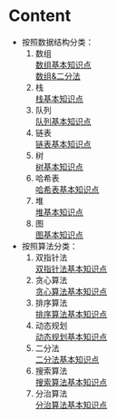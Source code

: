 # Content
* 按照数据结构分类：
    1. 数组  
    [数组基本知识点](./Note/数组基本知识点.md)  
    [数组&二分法](./Note/数组&二分法.md)
    2. 栈  
    [栈基本知识点](./Note/栈基本知识点.md)
    3. 队列  
    [队列基本知识点](./Note/队列基本知识点.md)
    4. 链表   
    [链表基本知识点](./Note/链表基本知识点.md)
    5. 树  
    [树基本知识点](./Note/树基本知识点.md)
    6. 哈希表  
    [哈希表基本知识点](./Note/哈希表基本知识点.md)
    7. 堆  
    [堆基本知识点](./Note/堆基本知识点.md)
    8. 图  
    [图基本知识点](./Note/图基本知识点.md)
* 按照算法分类：
    1. 双指针法  
    [双指针法基本知识点](./Note/双指针法基本知识点.md)
    2. 贪心算法  
    [贪心算法基本知识点](./Note/贪心算法基本知识点.md)
    3. 排序算法  
    [排序算法基本知识点](./Note/排序算法基本知识点.md)
    4. 动态规划  
    [动态规划基本知识点](./Note/动态规划基本知识点.md)
    5. 二分法  
    [二分法基本知识点](./Note/二分法基本知识点.md)
    6. 搜索算法  
    [搜索算法基本知识点](./Note/搜索算法基本知识点.md)
    7. 分治算法  
    [分治算法基本知识点](./Note/分治算法基本知识点.md)
    
